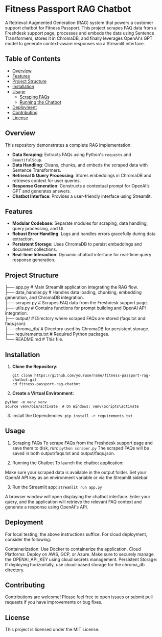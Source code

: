 # Fitness Passport RAG Chatbot

A Retrieval-Augmented Generation (RAG) system that powers a customer support chatbot for Fitness Passport. This project scrapes FAQ data from a Freshdesk support page, processes and embeds the data using Sentence Transformers, stores it in ChromaDB, and finally leverages OpenAI's GPT model to generate context-aware responses via a Streamlit interface.

## Table of Contents
- [Overview](#overview)
- [Features](#features)
- [Project Structure](#project-structure)
- [Installation](#installation)
- [Usage](#usage)
  - [Scraping FAQs](#scraping-faqs)
  - [Running the Chatbot](#running-the-chatbot)
- [Deployment](#deployment)
- [Contributing](#contributing)
- [License](#license)

## Overview

This repository demonstrates a complete RAG implementation:
- **Data Scraping**: Extracts FAQs using Python's `requests` and `BeautifulSoup`.
- **Data Handling**: Cleans, chunks, and embeds the scraped data with Sentence Transformers.
- **Retrieval & Query Processing**: Stores embeddings in ChromaDB and retrieves context for user queries.
- **Response Generation**: Constructs a contextual prompt for OpenAI’s GPT and generates answers.
- **Chatbot Interface**: Provides a user-friendly interface using Streamlit.

## Features

- **Modular Codebase**: Separate modules for scraping, data handling, query processing, and UI.
- **Robust Error Handling**: Logs and handles errors gracefully during data extraction.
- **Persistent Storage**: Uses ChromaDB to persist embeddings and document collections.
- **Real-time Interaction**: Dynamic chatbot interface for real-time query response generation.

## Project Structure

├── app.py # Main Streamlit application integrating the RAG flow. <br>
├── data_handler.py # Handles data loading, chunking, embedding generation, and ChromaDB integration. <br>
├── scraper.py # Scrapes FAQ data from the Freshdesk support page. <br>
├── utils.py # Contains functions for prompt building and OpenAI API integration. <br>
├── output/ # Directory where scraped FAQs are stored (faqs.txt and faqs.json). <br>
├── chroma_db/ # Directory used by ChromaDB for persistent storage. <br>
├── requirements.txt # Required Python packages. <br>
└── README.md # This file.<br>



## Installation

1. **Clone the Repository:**

   ```
   git clone https://github.com/yourusername/fitness-passport-rag-chatbot.git
   cd fitness-passport-rag-chatbot
   ```

2. **Create a Virtual Environment:**
```
python -m venv venv
source venv/bin/activate  # On Windows: venv\Scripts\activate
```
3. Install the Dependencies:
```pip install -r requirements.txt```

## Usage
1. Scraping FAQs
To scrape FAQs from the Freshdesk support page and save them to disk, run:
```python scraper.py```
The scraped FAQs will be saved in both output/faqs.txt and output/faqs.json.

2. Running the Chatbot
To launch the chatbot application:

Make sure your scraped data is available in the output folder.
Set your OpenAI API key as an environment variable or via the Streamlit sidebar.

3. Run the Streamlit app:
```streamlit run app.py```

A browser window will open displaying the chatbot interface. Enter your query, and the application will retrieve the relevant FAQ context and generate a response using OpenAI's API.

## Deployment
For local testing, the above instructions suffice. For cloud deployment, consider the following:

Containerization: Use Docker to containerize the application.
Cloud Platforms: Deploy on AWS, GCP, or Azure. Make sure to securely manage the OPENAI_API_KEY using cloud secrets management.
Persistent Storage: If deploying horizontally, use cloud-based storage for the chroma_db directory.

## Contributing
Contributions are welcome! Please feel free to open issues or submit pull requests if you have improvements or bug fixes.

## License
This project is licensed under the MIT License.

